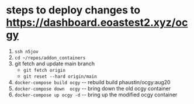 # steps to deploy changes to  https://dashboard.eoastest2.xyz/ocgy

1. `ssh n5jov`
2. `cd ~/repos/addon_containers`
3. git fetch and update main branch
   - `git fetch origin`
   - `git reset --hard origin/main` 
4. `docker-compose build ocgy`  -- rebuild build phaustin/ocgy:aug20
5. `docker-compose down  ocgy`   -- bring down the old ocgy container
6. `docker-compose up ocgy -d`  -- bring up the modified ocgy container
